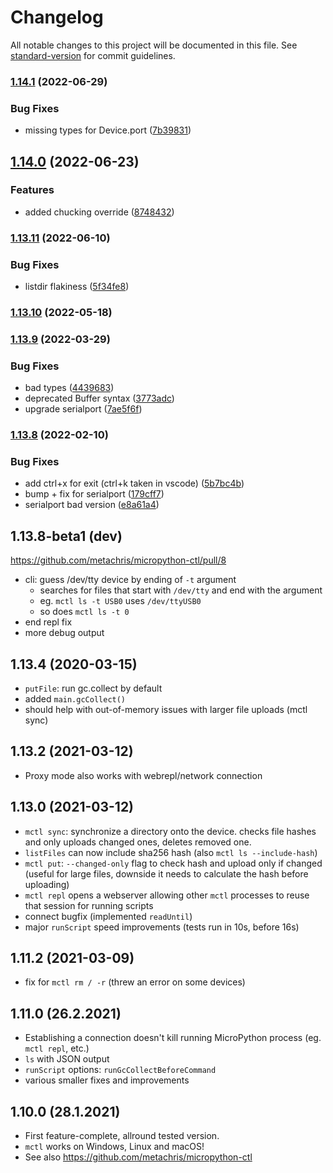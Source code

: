 # Changelog

All notable changes to this project will be documented in this file. See [standard-version](https://github.com/conventional-changelog/standard-version) for commit guidelines.

### [1.14.1](https://github.com/metachris/micropython-ctl/compare/v1.14.0...v1.14.1) (2022-06-29)


### Bug Fixes

* missing types for Device.port ([7b39831](https://github.com/metachris/micropython-ctl/commit/7b39831505de9bcd38dc7964b7928a36e23802d6))

## [1.14.0](https://github.com/metachris/micropython-ctl/compare/v1.13.11...v1.14.0) (2022-06-23)


### Features

* added chucking override ([8748432](https://github.com/metachris/micropython-ctl/commit/874843272d7b0aa0bee307363f8a2a7b63c493fa))

### [1.13.11](https://github.com/metachris/micropython-ctl/compare/v1.13.10...v1.13.11) (2022-06-10)


### Bug Fixes

* listdir flakiness ([5f34fe8](https://github.com/metachris/micropython-ctl/commit/5f34fe8d597f222be533756d64b1510167d64c23))

### [1.13.10](https://github.com/metachris/micropython-ctl/compare/v1.13.9...v1.13.10) (2022-05-18)

### [1.13.9](https://github.com/metachris/micropython-ctl/compare/v1.13.8...v1.13.9) (2022-03-29)


### Bug Fixes

* bad types ([4439683](https://github.com/metachris/micropython-ctl/commit/44396834542be7efa8fe5a0b88e39a740377c40f))
* deprecated Buffer syntax ([3773adc](https://github.com/metachris/micropython-ctl/commit/3773adc319bbc30a9a82d5f9d19a999d31d9a77d))
* upgrade serialport ([7ae5f6f](https://github.com/metachris/micropython-ctl/commit/7ae5f6fa5b240d1101a15e9a1e6552213f90f5a5))

### [1.13.8](https://github.com/metachris/micropython-ctl/compare/v1.13.4...v1.13.8) (2022-02-10)


### Bug Fixes

* add ctrl+x for exit (ctrl+k taken in vscode) ([5b7bc4b](https://github.com/metachris/micropython-ctl/commit/5b7bc4bcf456b450ae8c89e6f7bde99324a8a090))
* bump + fix for serialport ([179cff7](https://github.com/metachris/micropython-ctl/commit/179cff7ab3e465374b1e81cc8c46d3bb89a238a5))
* serialport bad version ([e8a61a4](https://github.com/metachris/micropython-ctl/commit/e8a61a41b8ca8a1514382836a71b3359449ea98e))

1.13.8-beta1 (dev)
------------------

https://github.com/metachris/micropython-ctl/pull/8

* cli: guess /dev/tty device by ending of `-t` argument
  * searches for files that start with `/dev/tty` and end with the argument
  * eg. `mctl ls -t USB0` uses `/dev/ttyUSB0`
  * so does `mctl ls -t 0`
* end repl fix
* more debug output


1.13.4 (2020-03-15)
-------------------
* `putFile`: run gc.collect by default
* added `main.gcCollect()`
* should help with out-of-memory issues with larger file uploads (mctl sync)


1.13.2 (2021-03-12)
-------------------
* Proxy mode also works with webrepl/network connection

1.13.0 (2021-03-12)
-------------------
* `mctl sync`: synchronize a directory onto the device. checks file hashes and only uploads changed ones, deletes removed one.
* `listFiles` can now include sha256 hash (also `mctl ls --include-hash`)
* `mctl put`: `--changed-only` flag to check hash and upload only if changed (useful for large files, downside it needs to calculate the hash before uploading)
* `mctl repl` opens a webserver allowing other `mctl` processes to reuse that session for running scripts
* connect bugfix (implemented `readUntil`)
* major `runScript` speed improvements (tests run in 10s, before 16s)


1.11.2 (2021-03-09)
-------------------
* fix for `mctl rm / -r` (threw an error on some devices)


1.11.0 (26.2.2021)
------------------
* Establishing a connection doesn't kill running MicroPython process (eg. `mctl repl`, etc.)
* `ls` with JSON output
* `runScript` options: `runGcCollectBeforeCommand`
* various smaller fixes and improvements


1.10.0 (28.1.2021)
------------------

* First feature-complete, allround tested version.
* `mctl` works on Windows, Linux and macOS!
* See also https://github.com/metachris/micropython-ctl
